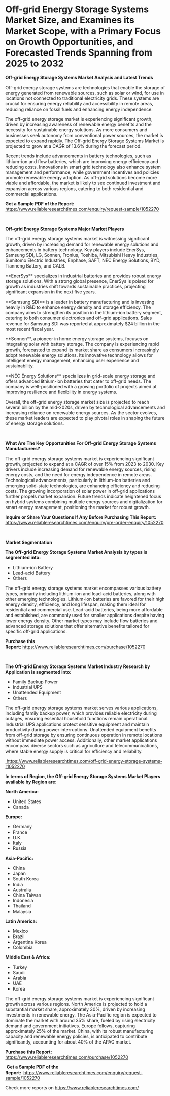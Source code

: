 <p><h1>Off-grid Energy Storage Systems Market Size, and Examines its Market Scope, with a Primary Focus on Growth Opportunities, and Forecasted Trends Spanning from 2025 to 2032</h1></p><p><strong>Off-grid Energy Storage Systems Market Analysis and Latest Trends</strong></p>
<p><p>Off-grid energy storage systems are technologies that enable the storage of energy generated from renewable sources, such as solar or wind, for use in locations not connected to traditional electricity grids. These systems are crucial for ensuring energy reliability and accessibility in remote areas, reducing reliance on fossil fuels and enhancing energy independence.</p><p>The off-grid energy storage market is experiencing significant growth, driven by increasing awareness of renewable energy benefits and the necessity for sustainable energy solutions. As more consumers and businesses seek autonomy from conventional power sources, the market is expected to expand rapidly. The Off-grid Energy Storage Systems Market is projected to grow at a CAGR of 13.6% during the forecast period.</p><p>Recent trends include advancements in battery technologies, such as lithium-ion and flow batteries, which are improving energy efficiency and reducing costs. Innovations in smart grid technology also enhance system management and performance, while government incentives and policies promote renewable energy adoption. As off-grid solutions become more viable and affordable, the market is likely to see continued investment and expansion across various regions, catering to both residential and commercial applications.</p></p>
<p><strong>Get a Sample PDF of the Report:&nbsp;</strong> <a href="https://www.reliableresearchtimes.com/enquiry/request-sample/1052270?utm_campaign=1581&utm_medium=2&utm_source=Github&utm_content=ia&utm_term=13022025&utm_id=off-grid-energy-storage-systems">https://www.reliableresearchtimes.com/enquiry/request-sample/1052270</a></p>
<p>&nbsp;</p>
<p><strong>Off-grid Energy Storage Systems Major Market Players</strong></p>
<p><p>The off-grid energy storage systems market is witnessing significant growth, driven by increasing demand for renewable energy solutions and enhancements in battery technology. Key players include EnerSys, Samsung SDI, LG, Sonnen, Fronius, Toshiba, Mitsubishi Heavy Industries, Sumitomo Electric Industries, Enphase, SAFT, NEC Energy Solutions, BYD, Tianneng Battery, and CALB. </p><p>**EnerSys** specializes in industrial batteries and provides robust energy storage solutions. With a strong global presence, EnerSys is poised for growth as industries shift towards sustainable practices, projecting significant expansion in the next five years.</p><p>**Samsung SDI** is a leader in battery manufacturing and is investing heavily in R&D to enhance energy density and storage efficiency. The company aims to strengthen its position in the lithium-ion battery segment, catering to both consumer electronics and off-grid applications. Sales revenue for Samsung SDI was reported at approximately $24 billion in the most recent fiscal year.</p><p>**Sonnen**, a pioneer in home energy storage systems, focuses on integrating solar with battery storage. The company is experiencing rapid growth, forecasted to expand its market share as consumers increasingly adopt renewable energy solutions. Its innovative technology allows for intelligent energy management, enhancing user experience and sustainability.</p><p>**NEC Energy Solutions** specializes in grid-scale energy storage and offers advanced lithium-ion batteries that cater to off-grid needs. The company is well-positioned with a growing portfolio of projects aimed at improving resilience and flexibility in energy systems.</p><p>Overall, the off-grid energy storage market size is projected to reach several billion by the mid-2020s, driven by technological advancements and increasing reliance on renewable energy sources. As the sector evolves, these market leaders are expected to play pivotal roles in shaping the future of energy storage solutions.</p></p>
<p>&nbsp;</p>
<p><strong>What Are The Key Opportunities For Off-grid Energy Storage Systems Manufacturers?</strong></p>
<p><p>The off-grid energy storage systems market is experiencing significant growth, projected to expand at a CAGR of over 15% from 2023 to 2030. Key drivers include increasing demand for renewable energy sources, rising energy costs, and the need for energy independence in remote areas. Technological advancements, particularly in lithium-ion batteries and emerging solid-state technologies, are enhancing efficiency and reducing costs. The growing incorporation of solar power in off-grid applications further propels market expansion. Future trends indicate heightened focus on hybrid systems combining multiple energy sources and digitalization for smart energy management, positioning the market for robust growth.</p></p>
<p><strong>Inquire or Share Your Questions If Any Before Purchasing This Report:</strong> <a href="https://www.reliableresearchtimes.com/enquiry/pre-order-enquiry/1052270?utm_campaign=1581&utm_medium=2&utm_source=Github&utm_content=ia&utm_term=13022025&utm_id=off-grid-energy-storage-systems">https://www.reliableresearchtimes.com/enquiry/pre-order-enquiry/1052270</a></p>
<p>&nbsp;</p>
<p><strong>Market Segmentation</strong></p>
<p><strong>The Off-grid Energy Storage Systems Market Analysis by types is segmented into:</strong></p>
<p><ul><li>Lithium-ion Battery</li><li>Lead-acid Battery</li><li>Others</li></ul></p>
<p><p>The off-grid energy storage systems market encompasses various battery types, primarily including lithium-ion and lead-acid batteries, along with other emerging technologies. Lithium-ion batteries are favored for their high energy density, efficiency, and long lifespan, making them ideal for residential and commercial use. Lead-acid batteries, being more affordable and established, are commonly used for smaller applications despite having lower energy density. Other market types may include flow batteries and advanced storage solutions that offer alternative benefits tailored for specific off-grid applications.</p></p>
<p><strong>Purchase this Report:&nbsp;</strong><a href="https://www.reliableresearchtimes.com/purchase/1052270?utm_campaign=1581&utm_medium=2&utm_source=Github&utm_content=ia&utm_term=13022025&utm_id=off-grid-energy-storage-systems">https://www.reliableresearchtimes.com/purchase/1052270</a></p>
<p>&nbsp;</p>
<p><strong>The Off-grid Energy Storage Systems Market Industry Research by Application is segmented into:</strong></p>
<p><ul><li>Family Backup Power</li><li>Industrial UPS</li><li>Unattended Equipment</li><li>Others</li></ul></p>
<p><p>The off-grid energy storage systems market serves various applications, including family backup power, which provides reliable electricity during outages, ensuring essential household functions remain operational. Industrial UPS applications protect sensitive equipment and maintain productivity during power interruptions. Unattended equipment benefits from off-grid storage by ensuring continuous operation in remote locations without immediate power access. Additionally, other market applications encompass diverse sectors such as agriculture and telecommunications, where stable energy supply is critical for efficiency and reliability.</p></p>
<p><a href="https://www.reliableresearchtimes.com/off-grid-energy-storage-systems-r1052270?utm_campaign=1581&utm_medium=2&utm_source=Github&utm_content=ia&utm_term=13022025&utm_id=off-grid-energy-storage-systems">&nbsp;https://www.reliableresearchtimes.com/off-grid-energy-storage-systems-r1052270</a></p>
<p><strong>In terms of Region, the Off-grid Energy Storage Systems Market Players available by Region are:</strong></p>
<p>
    <p> <strong> North America: </strong>
        <ul>
            <li>United States</li>
            <li>Canada</li>
        </ul>
        </p> 
    <p> <strong> Europe: </strong>
        <ul>
            <li>Germany</li>
            <li>France</li>
            <li>U.K.</li>
            <li>Italy</li>
            <li>Russia</li>
        </ul>
        </p> 
    <p> <strong> Asia-Pacific: </strong>
        <ul>
            <li>China</li>
            <li>Japan</li>
            <li>South Korea</li>
            <li>India</li>
            <li>Australia</li>
            <li>China Taiwan</li>
            <li>Indonesia</li>
            <li>Thailand</li>
            <li>Malaysia</li>
        </ul>
        </p> 
    <p> <strong> Latin America: </strong>
        <ul>
            <li>Mexico</li>
            <li>Brazil</li>
            <li>Argentina Korea</li>
            <li>Colombia</li>
        </ul>
        </p> 
    <p> <strong> Middle East & Africa: </strong>
        <ul>
            <li>Turkey</li>
            <li>Saudi</li>
            <li>Arabia</li>
            <li>UAE</li>
            <li>Korea</li>
        </ul>
    </p>
    </p>
<p><p>The off-grid energy storage systems market is experiencing significant growth across various regions. North America is projected to hold a substantial market share, approximately 30%, driven by increasing investments in renewable energy. The Asia-Pacific region is expected to dominate the market with around 35% share, fueled by rising electricity demand and government initiatives. Europe follows, capturing approximately 25% of the market. China, with its robust manufacturing capacity and renewable energy policies, is anticipated to contribute significantly, accounting for about 40% of the APAC market.</p></p>
<p><strong>Purchase this Report: </strong><a href="https://www.reliableresearchtimes.com/purchase/1052270?utm_campaign=1581&utm_medium=2&utm_source=Github&utm_content=ia&utm_term=13022025&utm_id=off-grid-energy-storage-systems">https://www.reliableresearchtimes.com/purchase/1052270</a></p>
<p>&nbsp;<strong>Get a Sample PDF of the Report:&nbsp;&nbsp;</strong><a href="https://www.reliableresearchtimes.com/enquiry/request-sample/1052270?utm_campaign=1581&utm_medium=2&utm_source=Github&utm_content=ia&utm_term=13022025&utm_id=off-grid-energy-storage-systems">https://www.reliableresearchtimes.com/enquiry/request-sample/1052270</a></p>
<p><strong></strong></p>
<p>Check more reports on <a href="https://www.reliableresearchtimes.com/?utm_campaign=1581&utm_medium=2&utm_source=Github&utm_content=ia&utm_term=13022025&utm_id=off-grid-energy-storage-systems">https://www.reliableresearchtimes.com/</a></p>
